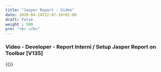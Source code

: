 ```yaml
---
title: "Jasper Report - Video"
date: 2020-04-24T22:47:10+02:00
draft: false
weight : 500
pre: "<b> </b>"
---
```



### Video - Developer - Report Interni / Setup Jasper Report on Toolbar [V135] 
{{<youtube fV0W0SpwT1E>}}
